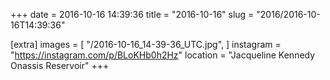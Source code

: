 +++
date = 2016-10-16 14:39:36
title = "2016-10-16"
slug = "2016/2016-10-16T14:39:36"

[extra]
images = [
    "/2016-10-16_14-39-36_UTC.jpg",
]
instagram = "https://instagram.com/p/BLoKHb0h2Hz"
location = "Jacqueline Kennedy Onassis Reservoir"
+++

